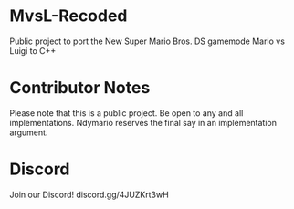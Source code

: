 # MvsL-Recoded

Public project to port the New Super Mario Bros. DS gamemode Mario vs Luigi to C++

# Contributor Notes

Please note that this is a public project. Be open to any and all implementations. Ndymario reserves the final say in an implementation argument.

# Discord

Join our Discord! discord.gg/4JUZKrt3wH
